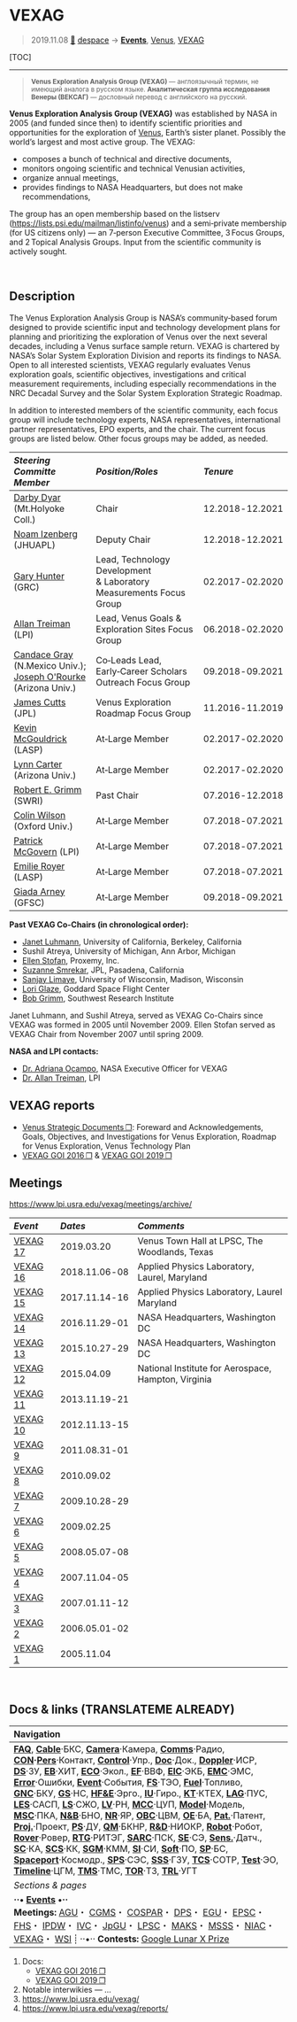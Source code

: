 # VEXAG
> 2019.11.08 [🚀](../index/index.md) [despace](index.md) → **[Events](event.md)**, [Venus](venus.md), [VEXAG](vexag.md)

[TOC]

---

> <small>**Venus Exploration Analysis Group (VEXAG)** — англоязычный термин, не имеющий аналога в русском языке. **Аналитическая группа исследования Венеры (ВЕКСАГ)** — дословный перевод с английского на русский.</small>

**Venus Exploration Analysis Group (VEXAG)** was established by NASA in 2005 (and funded since then) to identify scientific priorities and opportunities for the exploration of [Venus](venus.md), Earth’s sister planet. Possibly the world’s largest and most active group. The VEXAG:

   - composes a bunch of technical and directive documents,
   - monitors ongoing scientific and technical Venusian activities,
   - organize annual meetings,
   - provides findings to NASA Headquarters, but does not make recommendations,

The group has an open membership based on the listserv (<https://lists.psi.edu/mailman/listinfo/venus>) and a semi‑private membership (for US citizens only) — an 7‑person Executive Committee, 3 Focus Groups, and 2 Topical Analysis Groups. Input from the scientific community is actively sought.



<p style="page-break-after:always"> </p>

## Description
The Venus Exploration Analysis Group is NASA’s community‑based forum designed to provide scientific input and technology development plans for planning and prioritizing the exploration of Venus over the next several decades, including a Venus surface sample return. VEXAG is chartered by NASA’s Solar System Exploration Division and reports its findings to NASA. Open to all interested scientists, VEXAG regularly evaluates Venus exploration goals, scientific objectives, investigations and critical measurement requirements, including especially recommendations in the NRC Decadal Survey and the Solar System Exploration Strategic Roadmap.

In addition to interested members of the scientific community, each focus group will include technology experts, NASA representatives, international partner representatives, EPO experts, and the chair. The current focus groups are listed below. Other focus groups may be added, as needed.

|*Steering Committe Member*|*Position/Roles*|*Tenure*|
|:--|:--|:--|
|[Darby Dyar](person.md) (Mt.Holyoke Coll.)|Chair|12.2018 ‑ 12.2021|
|[Noam Izenberg](person.md) (JHUAPL)|Deputy Chair|12.2018 ‑ 12.2021|
|[Gary Hunter](person.md) (GRC)|Lead, Technology Development<br> & Laboratory Measurements Focus Group|02.2017 ‑ 02.2020|
|[Allan Treiman](person.md) (LPI)|Lead, Venus Goals & Exploration Sites Focus Group|06.2018 ‑ 02.2020|
|[Candace Gray](person.md) (N.Mexico Univ.);<br> [Joseph O'Rourke](person.md) (Arizona Univ.)|Co‑Leads Lead,<br> Early‑Career Scholars Outreach Focus Group|09.2018 ‑ 09.2021|
|[James Cutts](person.md) (JPL)|Venus Exploration Roadmap Focus Group|11.2016 ‑ 11.2019|
|[Kevin McGouldrick](person.md) (LASP)|At‑Large Member|02.2017 ‑ 02.2020|
|[Lynn Carter](person.md) (Arizona Univ.)|At‑Large Member|02.2017 ‑ 02.2020|
|[Robert E. Grimm](person.md) (SWRI)|Past Chair|07.2016 ‑ 12.2018|
|[Colin Wilson](person.md) (Oxford Univ.)|At‑Large Member|07.2018 ‑ 07.2021|
|[Patrick McGovern](person.md) (LPI)|At‑Large Member|07.2018 ‑ 07.2021|
|[Emilie Royer](person.md) (LASP)|At‑Large Member|07.2018 ‑ 07.2021|
|[Giada Arney](person.md) (GFSC)|At‑Large Member|09.2018 ‑ 09.2021|

**Past VEXAG Co-Chairs (in chronological order):**

   - [Janet Luhmann](person.md), University of California, Berkeley, California
   - Sushil Atreya, University of Michigan, Ann Arbor, Michigan
   - [Ellen Stofan](person.md), Proxemy, Inc.
   - [Suzanne Smrekar](person.md), JPL, Pasadena, California
   - [Sanjay Limaye](person.md), University of Wisconsin, Madison, Wisconsin
   - [Lori Glaze](person.md), Goddard Space Flight Center
   - [Bob Grimm](person.md), Southwest Research Institute

Janet Luhmann, and Sushil Atreya, served as VEXAG Co-Chairs since VEXAG was formed in 2005 until November 2009. Ellen Stofan served as VEXAG Chair from November 2007 until spring 2009.

**NASA and LPI contacts:**

   - [Dr. Adriana Ocampo](person.md), NASA Executive Officer for VEXAG
   - [Dr. Allan Treiman](person.md), LPI



## VEXAG reports
   - [Venus Strategic Documents ❐](f/event/vexag/strategic_docs.pdf): Foreward and Acknowledgements, Goals, Objectives, and Investigations for Venus Exploration, Roadmap for Venus Exploration, Venus Technology Plan
   - [VEXAG GOI 2016 ❐](f/event/vexag/vexag_goi_2016.pdf) & [VEXAG GOI 2019 ❐](f/event/vexag/vexag_goi_2019.pdf)



## Meetings
<https://www.lpi.usra.edu/vexag/meetings/archive/>

<small>

|*Event*|*Dates*|*Comments*|
|:--|:--|:--|
|[VEXAG 17](vexag_2019.md)|2019.03.20|Venus Town Hall at LPSC, The Woodlands, Texas|
|[VEXAG 16](vexag_2018.md)|2018.11.06 ‑ 08|Applied Physics Laboratory, Laurel, Maryland|
|[VEXAG 15](vexag_2017.md)|2017.11.14 ‑ 16|Applied Physics Laboratory, Laurel Maryland|
|[VEXAG 14](vexag_2016.md)|2016.11.29 ‑ 01|NASA Headquarters, Washington DC|
|[VEXAG 13](vexag_2015.md)|2015.10.27 ‑ 29|NASA Headquarters, Washington DC|
|[VEXAG 12](vexag_2014.md)|2015.04.09|National Institute for Aerospace, Hampton, Virginia|
|[VEXAG 11](vexag_2013.md)|2013.11.19 ‑ 21| |
|[VEXAG 10](vexag_2012.md)|2012.11.13 ‑ 15| |
|[VEXAG 9](vexag_2011.md)|2011.08.31 ‑ 01| |
|[VEXAG 8](vexag_2010.md)|2010.09.02| |
|[VEXAG 7](vexag_2009.md)|2009.10.28 ‑ 29| |
|[VEXAG 6](vexag_2008.md)|2009.02.25| |
|[VEXAG 5](vexag_2007.md)|2008.05.07 ‑ 08| |
|[VEXAG 4](vexag_20.md)|2007.11.04 ‑ 05| |
|[VEXAG 3](vexag_20.md)|2007.01.11 ‑ 12| |
|[VEXAG 2](vexag_20.md)|2006.05.01 ‑ 02| |
|[VEXAG 1](vexag_20.md)|2005.11.04| |

</small>



<p style="page-break-after:always"> </p>

## Docs & links (TRANSLATEME ALREADY)
|Navigation|
|:--|
|**[FAQ](faq.md)**, **[Cable](cable.md)**·БКС, **[Camera](cam.md)**·Камера, **[Comms](comms.md)**·Радио, **[CON](contact.md)·[Pers](person.md)**·Контакт, **[Control](control.md)**·Упр., **[Doc](doc.md)**·Док., **[Doppler](doppler.md)**·ИСР, **[DS](ds.md)**·ЗУ, **[EB](eb.md)**·ХИТ, **[ECO](ecology.md)**·Экол., **[EF](ef.md)**·ВВФ, **[ElC](elc.md)**·ЭКБ, **[EMC](emc.md)**·ЭМС, **[Error](error.md)**·Ошибки, **[Event](event.md)**·События, **[FS](fs.md)**·ТЭО, **[Fuel](fuel.md)**·Топливо, **[GNC](gnc.md)**·БКУ, **[GS](scs.md)**·НС, **[HF&E](hfe.md)**·Эрго., **[IU](iu.md)**·Гиро., **[KT](kt.md)**·КТЕХ, **[LAG](lag.md)**·ПУC, **[LES](les.md)**·САСП, **[LS](ls.md)**·СЖО, **[LV](lv.md)**·РН, **[MCC](mcc.md)**·ЦУП, **[Model](model.md)**·Модель, **[MSC](sc.md)**·ПКА, **[N&B](nnb.md)**·БНО, **[NR](nr.md)**·ЯР, **[OBC](obc.md)**·ЦВМ, **[OE](oe.md)**·БА, **[Pat.](патент.md)**·Патент, **[Proj.](project.md)**·Проект, **[PS](ps.md)**·ДУ, **[QM](qm.md)**·БКНР, **[R&D](rnd.md)**·НИОКР, **[Robot](robotics.md)**·Робот, **[Rover](rover.md)**·Ровер, **[RTG](rtg.md)**·РИТЭГ, **[SARC](sarc.md)**·ПСК, **[SE](se.md)**·СЭ, **[Sens.](sensor.md)**·Датч., **[SC](sc.md)**·КА, **[SCS](scs.md)**·КК, **[SGM](sgm.md)**·КММ, **[SI](si.md)**·СИ, **[Soft](soft.md)**·ПО, **[SP](sp.md)**·БС, **[Spaceport](spaceport.md)**·Космодр., **[SPS](sps.md)**·СЭС, **[SSS](sss.md)**·ГЗУ, **[TCS](tcs.md)**·СОТР, **[Test](test.md)**·ЭО, **[Timeline](timeline.md)**·ЦГМ, **[TMS](tms.md)**·ТМС, **[TOR](tor.md)**·ТЗ, **[TRL](trl.md)**·УГТ|
|*Sections & pages*|
|**··• [Events](event.md) •··**<br> **Meetings:** [AGU](agu.md)・ [CGMS](cgms.md)・ [COSPAR](cospar.md)・ [DPS](dps.md)・ [EGU](egu.md)・ [EPSC](epsc.md)・ [FHS](fhs.md)・ [IPDW](ipdw.md)・ [IVC](ivc.md)・ [JpGU](jpgu.md)・ [LPSC](lpsc.md)・ [MAKS](maks.md)・ [MSSS](msss.md)・ [NIAC](niac_program.md)・ [VEXAG](vexag.md)・ [WSI](wsi.md) ┊ ··•·· **Contests:** [Google Lunar X Prize](google_lunar_x_prize.md)|

   1. Docs:
      - [VEXAG GOI 2016 ❐](f/event/vexag/vexag_goi_2016.pdf)
      - [VEXAG GOI 2019 ❐](f/event/vexag/vexag_goi_2019.pdf)
   1. Notable interwikies — …
   1. <https://www.lpi.usra.edu/vexag/>
   1. <https://www.lpi.usra.edu/vexag/reports/>
